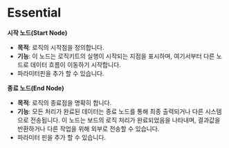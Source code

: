 # Essential

**시작 노드(Start Node)**

* **목적**: 로직의 시작점을 정의합니다.
* **기능**: 이 노드는 로직키트의 실행이 시작되는 지점을 표시하며, 여기서부터 다른 노드로 데이터 흐름이 이동하기 시작합니다.
* 파라미터핀을 추가 할 수 있습니다.&#x20;

**종료 노드(End Node)**

* **목적**: 로직의 종료점을 명확히 합니다.
* **기능**: 모든 처리가 완료된 데이터는 종료 노드를 통해 최종 출력되거나 다른 시스템으로 전송됩니다. 이 노드는 보드의 로직 처리가 완료되었음을 나타내며, 결과값을 반환하거나 다른 작업을 위해 외부로 전송할 수 있습니다.
* 파라미터 핀을 추가 할 수 있습니다.&#x20;
